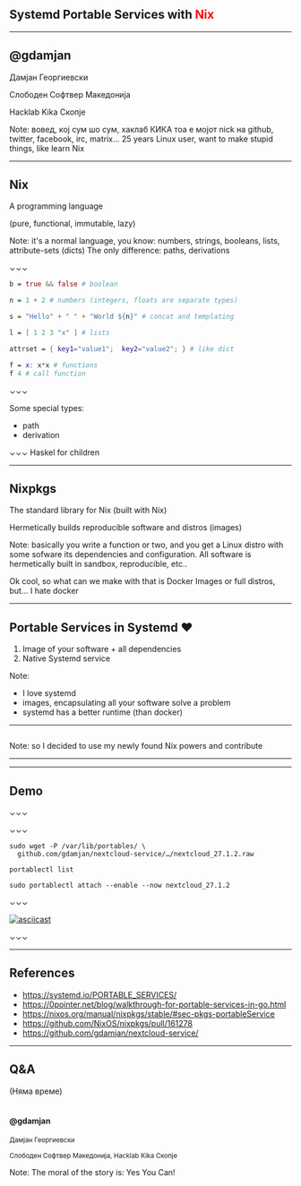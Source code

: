 ## Systemd Portable Services with <b style="color:red">Nix</b>

---
## @gdamjan

Дамјан Георгиевски

Слободен Софтвер Македонија

Hacklab Kika Скопје

Note:
вовед, кој сум шо сум, хаклаб КИКА
тоа е мојот nick на github, twitter, facebook, irc, matrix…
25 years Linux user, want to make stupid things, like learn Nix

---
## Nix

A programming language

(pure, functional, immutable, lazy)

Note:
it's a normal language, you know: numbers, strings, booleans, lists, attribute-sets (dicts)
The only difference: paths, derivations

⌄⌄⌄

```nix
b = true && false # boolean

n = 1 + 2 # numbers (integers, floats are separate types)

s = "Hello" + " " + "World ${n}" # concat and templating

l = [ 1 2 3 "x" ] # lists

attrset = { key1="value1";  key2="value2"; } # like dict

f = x: x*x # functions
f 4 # call function
```
⌄⌄⌄

Some special types:
- path
- derivation

⌄⌄⌄
Haskel for children

---
## Nixpkgs

The standard library for Nix (built with Nix)

Hermetically builds reproducible software and distros (images)

Note:
basically you write a function or two, and you get a Linux distro with some sofware its dependencies and configuration. All software is hermetically built in sandbox, reproducible, etc..

Ok cool, so what can we make with that is Docker Images or full distros, but… I hate docker

---
## Portable Services in Systemd ❤️

1) Image of your software + all dependencies
2) Native Systemd service

Note:
- I love systemd
- images, encapsulating all your software solve a problem
- systemd has a better runtime (than docker)

---
<img data-src="nixpkgs-pr.png">

Note:
so I decided to use my newly found Nix powers and contribute

---
<!-- .slide: data-background-iframe="https://nixos.org/manual/nixpkgs/stable/#sec-pkgs-portableService" data-preload -->

---
## Demo

⌄⌄⌄
<img data-src="demo-project-nextcloud-release.png">

⌄⌄⌄

```
sudo wget -P /var/lib/portables/ \
  github.com/gdamjan/nextcloud-service/…/nextcloud_27.1.2.raw

portablectl list

sudo portablectl attach --enable --now nextcloud_27.1.2
```

⌄⌄⌄

[![asciicast](https://asciinema.org/a/ZnyefcSbwbz1dbEo9scCD9XdG.png)](https://asciinema.org/a/ZnyefcSbwbz1dbEo9scCD9XdG?autoplay=1)

⌄⌄⌄
<img data-src="nextcloud-installed.png">

---
## References

* https://systemd.io/PORTABLE_SERVICES/
* https://0pointer.net/blog/walkthrough-for-portable-services-in-go.html
* https://nixos.org/manual/nixpkgs/stable/#sec-pkgs-portableService
* https://github.com/NixOS/nixpkgs/pull/161278
* https://github.com/gdamjan/nextcloud-service/

---
## Q&A

(Няма време)
<br/>
<br/>

#### @gdamjan

<small>
Дамјан Георгиевски

Слободен Софтвер Македонија, Hacklab Kika Скопје
</small>

Note:
The moral of the story is: Yes You Can!
